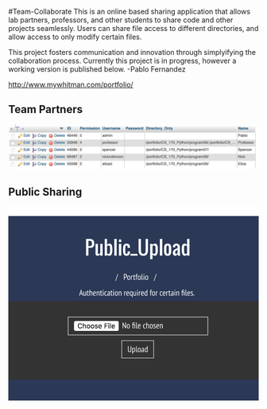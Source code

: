 #Team-Collaborate
This is an online based sharing application that allows lab partners, professors, and other students
to share code and other projects seamlessly. Users can share file access to different directories, and
allow access to only modify certain files. 

This project fosters communication and innovation through simplyifying the collaboration process.
Currently this project is in progress, however a working version is published below. -Pablo Fernandez

http://www.mywhitman.com/portfolio/

Team Partners
----
![Partners Database](PartnersDatabase.png "Partners")

Public Sharing
----
![Public Sharing](PublicSharing.png "Public Sharing")
